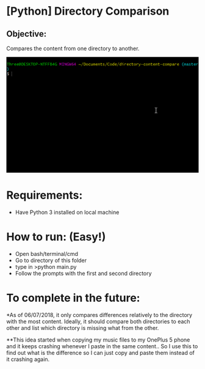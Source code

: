 # [Python] Directory Comparison
## Objective:
Compares the content from one directory to another.

![How it works](how-it-works.gif)

# Requirements:
- Have Python 3 installed on local machine

# How to run: (Easy!)
- Open bash/terminal/cmd
- Go to directory of this folder
- type in >python main.py
- Follow the prompts with the first and second directory

# To complete in the future:
*As of 06/07/2018, it only compares differences relatively to the directory with the most content. 
Ideally, it should compare both directories to each other and list which directory is missing what from the other.

**This idea started when copying my music files to my OnePlus 5 phone and it keeps crashing whenever I paste in the same content.. So I use this to find out what is the difference so I can just copy and paste them instead of it crashing again.
